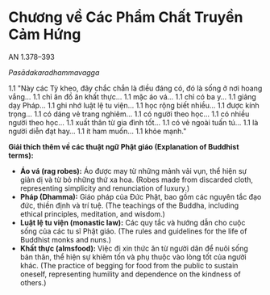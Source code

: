 # Chương về Các Phẩm Chất Truyền Cảm Hứng

AN 1.378–393

_Pasādakaradhammavagga_

1.1 "Này các Tỳ kheo, đây chắc chắn là điều đáng có, đó là sống ở nơi hoang vắng…
1.1 chỉ ăn đồ ăn khất thực…
1.1 mặc áo vá…
1.1 chỉ có ba y…
1.1 giảng dạy Pháp…
1.1 ghi nhớ luật lệ tu viện…
1.1 học rộng biết nhiều…
1.1 được kính trọng…
1.1 có dáng vẻ trang nghiêm…
1.1 có người theo học…
1.1 có nhiều người theo học…
1.1 xuất thân từ gia đình tốt…
1.1 có vẻ ngoài tuấn tú…
1.1 là người diễn đạt hay…
1.1 ít ham muốn…
1.1 khỏe mạnh."

**Giải thích thêm về các thuật ngữ Phật giáo (Explanation of Buddhist terms):**

*   **Áo vá (rag robes):** Áo được may từ những mảnh vải vụn, thể hiện sự giản dị và từ bỏ những thứ xa hoa. (Robes made from discarded cloth, representing simplicity and renunciation of luxury.)
*   **Pháp (Dhamma):** Giáo pháp của Đức Phật, bao gồm các nguyên tắc đạo đức, thiền định và trí tuệ. (The teachings of the Buddha, including ethical principles, meditation, and wisdom.)
*   **Luật lệ tu viện (monastic law):** Các quy tắc và hướng dẫn cho cuộc sống của các tu sĩ Phật giáo. (The rules and guidelines for the life of Buddhist monks and nuns.)
*   **Khất thực (almsfood):** Việc đi xin thức ăn từ người dân để nuôi sống bản thân, thể hiện sự khiêm tốn và phụ thuộc vào lòng tốt của người khác. (The practice of begging for food from the public to sustain oneself, representing humility and dependence on the kindness of others.)
